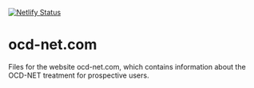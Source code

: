 [![Netlify Status](https://api.netlify.com/api/v1/badges/b76edab8-69b8-45b5-8956-04565ebec363/deploy-status)](https://app.netlify.com/sites/nifty-perlman-0b46c2/deploys)

# ocd-net.com
Files for the website ocd-net.com, which contains information about the OCD-NET treatment for prospective users.

